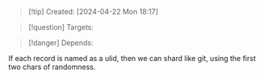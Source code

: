 
>[!tip] Created: [2024-04-22 Mon 18:17]

>[!question] Targets: 

>[!danger] Depends: 

If each record is named as a ulid, then we can shard like git, using the first two chars of randomness.
